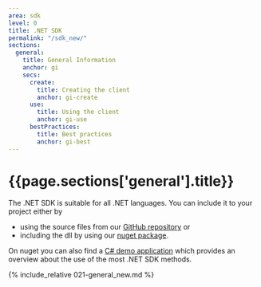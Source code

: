 ```yaml
---
area: sdk
level: 0
title: .NET SDK
permalink: "/sdk_new/"
sections:
  general:
    title: General Information
    anchor: gi
    secs:
      create:
        title: Creating the client
        anchor: gi-create
      use:
        title: Using the client
        anchor: gi-use
      bestPractices:
        title: Best practices
        anchor: gi-best
---
```


<h1 id="{{page.sections['general'].anchor}}">{{page.sections['general'].title}}</h1>

The .NET SDK is suitable for all .NET languages. You can include it to your project either by

- using the source files from our [GitHub repository](https://github.com/ZEISS-PiWeb/PiWeb-Api) or
- including the dll by using our [nuget package](https://www.nuget.org/packages/Zeiss.IMT.PiWebApi.Client/).

On nuget you can also find a [C# demo application](https://www.nuget.org/packages/Zeiss.IMT.PiWebApi.Sample/) which provides an overview about the use of the most .NET SDK methods.

{% include_relative 021-general_new.md %}
